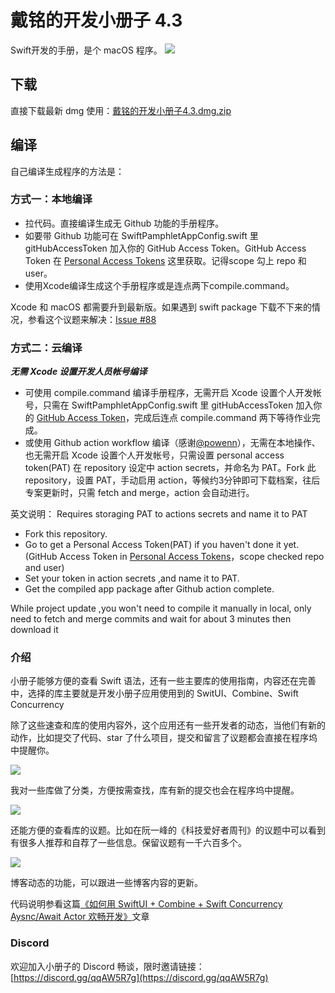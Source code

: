 # 戴铭的开发小册子 4.3

Swift开发的手册，是个 macOS 程序。
![](https://user-images.githubusercontent.com/251980/153746040-8379ad07-4f64-4cb2-b162-40a80fb87d6b.PNG)

## 下载

直接下载最新 dmg 使用：[戴铭的开发小册子4.3.dmg.zip](https://github.com/KwaiAppTeam/SwiftPamphletApp/files/8055673/4.3.dmg.zip)

## 编译

自己编译生成程序的方法是：

### 方式一：本地编译

* 拉代码。直接编译生成无 Github 功能的手册程序。
* 如要带 Github 功能可在 SwiftPamphletAppConfig.swift 里 gitHubAccessToken 加入你的 GitHub Access Token。GitHub Access Token 在  [Personal Access Tokens](https://github.com/settings/tokens)  这里获取。记得scope 勾上 repo 和 user。
* 使用Xcode编译生成这个手册程序或是连点两下compile.command。

Xcode 和 macOS 都需要升到最新版。如果遇到 swift package 下载不下来的情况，参看这个议题来解决：[Issue #88](https://github.com/KwaiAppTeam/SwiftPamphletApp/issues/88)

### 方式二：云编译

***无需 Xcode 设置开发人员帐号编译***

* 可使用 compile.command 编译手册程序，无需开启 Xcode 设置个人开发帐号，只需在 SwiftPamphletAppConfig.swift 里 gitHubAccessToken 加入你的 [GitHub Access Token](https://github.com/settings/tokens)，完成后连点 compile.command 两下等待作业完成。
* 或使用 Github action workflow 编译（感谢[@powenn](https://github.com/powenn)），无需在本地操作、也无需开启 Xcode 设置个人开发帐号，只需设置 personal access token(PAT) 在 repository 设定中 action secrets，并命名为 PAT。Fork 此 repository，设置 PAT，手动启用 action，等候约3分钟即可下载档案，往后专案更新时，只需 fetch and merge，action 会自动进行。

英文说明：
Requires storaging PAT to actions secrets and name it to PAT

- Fork this repository.
- Go to get a Personal Access Token(PAT) if you haven't done it yet.(GitHub Access Token in [Personal Access Tokens](https://github.com/settings/tokens)，scope checked repo and user)
- Set your token in action secrets ,and name it to PAT.
- Get the compiled app package after Github action complete.

While project update ,you won't need to compile it manually in local, only need to fetch and merge commits and wait for about 3 minutes then download it

### 介绍
小册子能够方便的查看 Swift 语法，还有一些主要库的使用指南，内容还在完善中，选择的库主要就是开发小册子应用使用到的 SwitUI、Combine、Swift Concurrency

除了这些速查和库的使用内容外，这个应用还有一些开发者的动态，当他们有新的动作，比如提交了代码、star 了什么项目，提交和留言了议题都会直接在程序坞中提醒你。 

![](https://ming1016.github.io/uploads/develop-macos-with-swiftui-combine-concurrency-aysnc-await-actor/15.png)

我对一些库做了分类，方便按需查找，库有新的提交也会在程序坞中提醒。 

![](https://ming1016.github.io/uploads/develop-macos-with-swiftui-combine-concurrency-aysnc-await-actor/16.png)

还能方便的查看库的议题。比如在阮一峰的《科技爱好者周刊》的议题中可以看到有很多人推荐和自荐了一些信息。保留议题有一千六百多个。 

![](https://ming1016.github.io/uploads/develop-macos-with-swiftui-combine-concurrency-aysnc-await-actor/17.png)

博客动态的功能，可以跟进一些博客内容的更新。 

代码说明参看这篇[《如何用 SwiftUI + Combine + Swift Concurrency Aysnc/Await Actor 欢畅开发》](https://ming1016.github.io/2022/01/03/develop-macos-with-swiftui-combine-concurrency-aysnc-await-actor/)文章

### Discord
欢迎加入小册子的 Discord 畅谈，限时邀请链接：[https://discord.gg/qqAW5R7g](https://discord.gg/qqAW5R7g)



